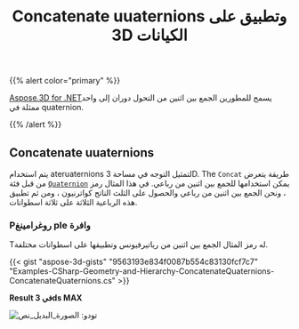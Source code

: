 ﻿---
title: Concatenate uuaternions وتطبيق على 3D الكيانات
type: docs
weight: 50
url: /ar/net/concatenate-quaternions-and-apply-on-3d-entities/
description: Aspose.3D for .NET يسمح للمطورين الجمع بين اثنين من التحول دوران إلى واحد ممثلة في كواترنيون.
---
{{% alert color="primary" %}} 

[Aspose.3D for .NET](https://www.aspose.com/products/3d)يسمح للمطورين الجمع بين اثنين من التحول دوران إلى واحد ممثلة في quaternion.

{{% /alert %}} 
## **Concatenate uuaternions**
يتم استخدام ateruaternions لتمثيل التوجه في مساحة 3D. The `Concat` طريقة يتعرض من قبل فئة [`Quaternion`](https://reference.aspose.com/3d/net/aspose.threed.utilities/quaternion) يمكن استخدامها للجمع بين اثنين من رباعي. في هذا المثال رمز ، ونحن الجمع بين اثنين من رباعي والحصول على الثلث الناتج كواترنيون ، ومن ثم تطبيق هذه الرباعية الثلاثة على ثلاثة اسطوانات.
### **Pروغرامينغ ple وافرة**
Tله رمز المثال الجمع بين اثنين من رباتيرفيونس وتطبيقها على اسطوانات مختلفة.

{{< gist "aspose-3d-gists" "9563193e834f0087b554c83130fcf7c7" "Examples-CSharp-Geometry-and-Hierarchy-ConcatenateQuaternions-ConcatenateQuaternions.cs" >}}


**Result في 3ds MAX**

![تودو: الصورة_البديل_نص](concatenate-quaternions-and-apply-on-3d-entities_1.png)
